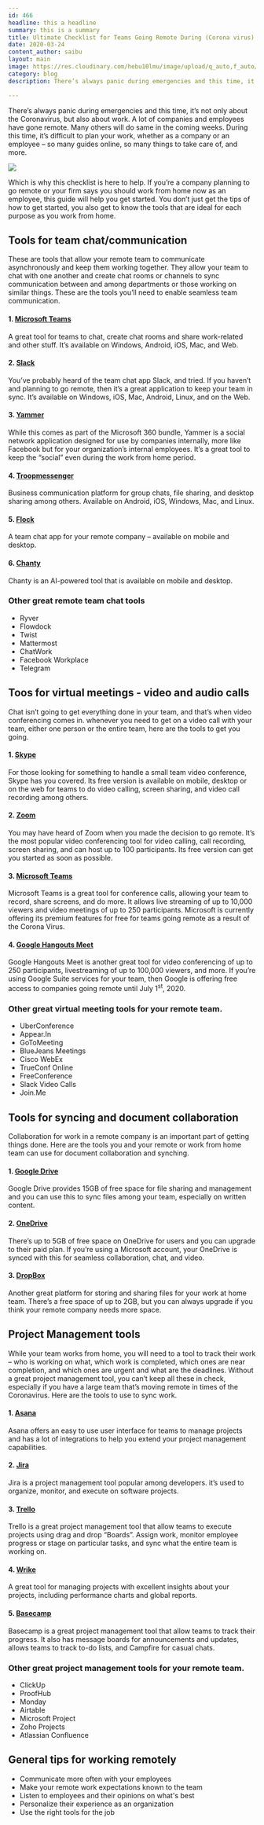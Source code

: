 ```yaml
---
id: 466
headline: this a headline
summary: this is a summary
title: Ultimate Checklist for Teams Going Remote During (Corona virus) Emergency
date: 2020-03-24
content_author: saibu
layout: main
image: https://res.cloudinary.com/hebu10lmu/image/upload/q_auto,f_auto/54.80.5.68/tips-for-working-remotely/selective-focus-photography-of-woman-using-macbook-pro-3584996_vyrc1d.jpg
category: blog
description: There’s always panic during emergencies and this time, it’s not only about the Coronavirus, but also about work. A lot of companies and employees have gone remote. Many others will do same in the coming weeks. During this time, it’s difficult to plan your work, whether as a company or an employee – so many guides online, so many things to take care of, and more.

---
```


There’s always panic during emergencies and this time, it’s not only about the Coronavirus, but also about work. A lot of companies and employees have gone remote. Many others will do same in the coming weeks. During this time, it’s difficult to plan your work, whether as a company or an employee – so many guides online, so many things to take care of, and more.

<img loading="lazy" src="https://res.cloudinary.com/hebu10lmu/image/upload/q_auto,f_auto/54.80.5.68/tips-for-working-remotely/selective-focus-photography-of-woman-using-macbook-pro-3584996_vyrc1d.jpg" />

Which is why this checklist is here to help. If you’re a company planning to go remote or your firm says you should work from home now as an employee, this guide will help you get started. You don’t just get the tips of how to get started, you also get to know the tools that are ideal for each purpose as you work from home.
<h2>Tools for team chat/communication</h2>
These are tools that allow your remote team to communicate asynchronously and keep them working together. They allow your team to chat with one another and create chat rooms or channels to sync communication between and among departments or those working on similar things. These are the tools you’ll need to enable seamless team communication.
<h4>1. <a href="https://teams.microsoft.com/" target="_blank" rel="noopener noreferrer">Microsoft Teams</a></h4>
A great tool for teams to chat, create chat rooms and share work-related and other stuff. It’s available on Windows, Android, iOS, Mac, and Web.
<h4>2. <a href="https://slack.com/intl/en-ci/" target="_blank" rel="noopener noreferrer">Slack</a></h4>
You’ve probably heard of the team chat app Slack, and tried. If you haven’t and planning to go remote, then it’s a great application to keep your team in sync. It’s available on Windows, iOS, Mac, Android, Linux, and on the Web.
<h4>3. <a href="https://products.office.com/en-us/yammer/yammer-overview" target="_blank" rel="noopener noreferrer">Yammer</a></h4>
While this comes as part of the Microsoft 360 bundle, Yammer is a social network application designed for use by companies internally, more like Facebook but for your organization’s internal employees. It’s a great tool to keep the “social” even during the work from home period.
<h4>4. <a href="https://www.troopmessenger.com/" target="_blank" rel="noopener noreferrer">Troopmessenger</a></h4>
Business communication platform for group chats, file sharing, and desktop sharing among others. Available on Android, iOS, Windows, Mac, and Linux.
<h4>5. <a href="https://flock.com/?utm_expid=.3o2nYdxWSiGU2ZVVwiW8pQ.0&amp;utm_referrer=https%3A%2F%2Fflock.com%2F%3Futm_source%3Dzapier.com%26utm_medium%3Dreferral%26utm_campaign%3Dzapier" target="_blank" rel="noopener noreferrer">Flock</a></h4>
A team chat app for your remote company – available on mobile and desktop.
<h4>6. <a href="https://www.chanty.com/" target="_blank" rel="noopener noreferrer">Chanty</a></h4>
Chanty is an AI-powered tool that is available on mobile and desktop.
<h3>Other great remote team chat tools</h3>
<ul>
 	<li>Ryver</li>
 	<li>Flowdock</li>
 	<li>Twist</li>
 	<li>Mattermost</li>
 	<li>ChatWork</li>
 	<li>Facebook Workplace</li>
 	<li>Telegram</li>
</ul>
<h2>Toos for virtual meetings - video and audio calls</h2>
Chat isn’t going to get everything done in your team, and that’s when video conferencing comes in. whenever you need to get on a video call with your team, either one person or the entire team, here are the tools to get you going.
<h4>1. <a href="https://www.skype.com/en/" target="_blank" rel="noopener noreferrer">Skype</a></h4>
For those looking for something to handle a small team video conference, Skype has you covered. Its free version is available on mobile, desktop or on the web for teams to do video calling, screen sharing, and video call recording among others.
<h4>2. <a href="https://zoom.us/" target="_blank" rel="noopener noreferrer">Zoom</a></h4>
You may have heard of Zoom when you made the decision to go remote. It’s the most popular video conferencing tool for video calling, call recording, screen sharing, and can host up to 100 participants. Its free version can get you started as soon as possible.
<h4>3. <a href="https://teams.microsoft.com" target="_blank" rel="noopener noreferrer">Microsoft Teams</a></h4>
Microsoft Teams is a great tool for conference calls, allowing your team to record, share screens, and do more. It allows live streaming of up to 10,000 viewers and video meetings of up to 250 participants. Microsoft is currently offering its premium features for free for teams going remote as a result of the Corona Virus.
<h4>4. <a href="https://gsuite.google.com/products/meet/" target="_blank" rel="noopener noreferrer">Google Hangouts Meet</a></h4>
Google Hangouts Meet is another great tool for video conferencing of up to 250 participants, livestreaming of up to 100,000 viewers, and more. If you’re using Google Suite services for your team, then Google is offering free access to companies going remote until July 1<sup>st</sup>, 2020.
<h3>Other great virtual meeting tools for your remote team.</h3>
<ul>
 	<li>UberConference</li>
 	<li>Appear.In</li>
 	<li>GoToMeeting</li>
 	<li>BlueJeans Meetings</li>
 	<li>Cisco WebEx</li>
 	<li>TrueConf Online</li>
 	<li>FreeConference</li>
 	<li>Slack Video Calls</li>
 	<li>Join.Me</li>
</ul>
<h2>Tools for syncing and document collaboration</h2>
Collaboration for work in a remote company is an important part of getting things done. Here are the tools you and your remote or work from home team can use for document collaboration and synching.
<h4>1. <a href="https://www.google.com/drive/" target="_blank" rel="noopener noreferrer">Google Drive</a></h4>
Google Drive provides 15GB of free space for file sharing and management and you can use this to sync files among your team, especially on written content.
<h4>2. <a href="https://products.office.com/en-us/onedrive/online-cloud-storage" target="_blank" rel="noopener noreferrer">OneDrive</a></h4>
There’s up to 5GB of free space on OneDrive for users and you can upgrade to their paid plan. If you’re using a Microsoft account, your OneDrive is synced with this for seamless collaboration, chat, and video.
<h4>3. <a href="https://www.dropbox.com/" target="_blank" rel="noopener noreferrer">DropBox</a></h4>
Another great platform for storing and sharing files for your work at home team. There’s a free space of up to 2GB, but you can always upgrade if you think your remote company needs more space.
<h2>Project Management tools</h2>
While your team works from home, you will need to a tool to track their work – who is working on what, which work is completed, which ones are near completion, and which ones are urgent and what are the deadlines. Without a great project management tool, you can’t keep all these in check, especially if you have a large team that’s moving remote in times of the Coronavirus. Here are the tools to use to sync work.
<h4>1. <a href="https://app.asana.com" target="_blank" rel="noopener noreferrer">Asana</a></h4>
Asana offers an easy to use user interface for teams to manage projects and has a lot of integrations to help you extend your project management capabilities.
<h4>2. <a href="https://www.atlassian.com/software/jira" target="_blank" rel="noopener noreferrer">Jira</a></h4>
Jira is a project management tool popular among developers. it’s used to organize, monitor, and execute on software projects.
<h4>3. <a href="https://trello.com/" target="_blank" rel="noopener noreferrer">Trello</a></h4>
Trello is a great project management tool that allow teams to execute projects using drag and drop “Boards”. Assign work, monitor employee progress or stage on particular tasks, and sync what the entire team is working on.
<h4>4. <a href="https://www.wrike.com/" target="_blank" rel="noopener noreferrer">Wrike</a></h4>
A great tool for managing projects with excellent insights about your projects, including performance charts and global reports.
<h4>5. <a href="https://basecamp.com/" target="_blank" rel="noopener noreferrer">Basecamp</a></h4>
Basecamp is a great project management tool that allow teams to track their progress. It also has message boards for announcements and updates, allows teams to track to-do lists, and Campfire for casual chats.
<h3>Other great project management tools for your remote team.</h3>
<ul>
 	<li>ClickUp</li>
 	<li>ProofHub</li>
 	<li>Monday</li>
 	<li>Airtable</li>
 	<li>Microsoft Project</li>
 	<li>Zoho Projects</li>
 	<li>Atlassian Confluence</li>
</ul>
<h2>General tips for working remotely</h2>
<ul>
 	<li>Communicate more often with your employees</li>
 	<li>Make your remote work expectations known to the team</li>
 	<li>Listen to employees and their opinions on what's best</li>
 	<li>Personalize their experience as an organization</li>
 	<li>Use the right tools for the job</li>
</ul>